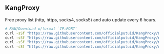 ## KangProxy
Free proxy list (http, https, socks4, socks5) and auto update every 6 hours.

```bash
# RAW/Download w/format `IP:PORT`
curl -sSf "https://raw.githubusercontent.com/officialputuid/KangProxy/main/http/http.txt" > http.txt
curl -sSf "https://raw.githubusercontent.com/officialputuid/KangProxy/main/https/https.txt" > https.txt
curl -sSf "https://raw.githubusercontent.com/officialputuid/KangProxy/main/socks4/socks4.txt" > socks4.txt
curl -sSf "https://raw.githubusercontent.com/officialputuid/KangProxy/main/socks5/socks5.txt" > socks5.txt
```
